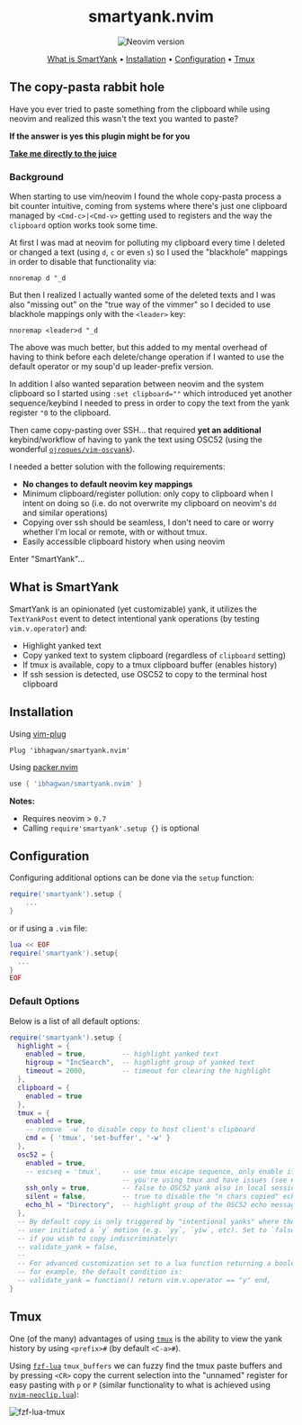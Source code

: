 <div align="center">

# smartyank.nvim

![Neovim version](https://img.shields.io/badge/Neovim-0.7-57A143?style=flat-square&logo=neovim)

[What is SmartYank](#what-is-smartyank) • [Installation](#installation) • [Configuration](#configuration) • [Tmux](tmux)

</div>

## The copy-pasta rabbit hole

Have you ever tried to paste something from the clipboard while using neovim
and realized this wasn't the text you wanted to paste?

**If the answer is yes this plugin might be for you**

[**Take me directly to the juice**](#what-is-smartyank)

### Background

When starting to use vim/neovim I found the whole copy-pasta process a bit
counter intuitive, coming from systems where there's just one clipboard
managed by `<Cmd-c>|<Cmd-v>` getting used to registers and the way the
`clipboard` option works took some time.

At first I was mad at neovim for polluting my clipboard every time I deleted
or changed a text (using `d`, `c` or even `s`) so I used the "blackhole"
mappings in order to disable that functionality via:
```vim
nnoremap d "_d
```

But then I realized I actually wanted some of the deleted texts and I was also
"missing out" on the "true way of the vimmer" so I decided to use blackhole
mappings only with the `<leader>` key:
```vim
nnoremap <leader>d "_d
```

The above was much better, but this added to my mental overhead of having to
think before each delete/change operation if I wanted to use the default
operator or my soup'd up leader-prefix version.

In addition I also wanted separation between neovim and the system clipboard
so I started using `:set clipboard=""` which introduced yet another
sequence/keybind I needed to press in order to copy the text from the yank
register `"0` to the clipboard.

Then came copy-pasting over SSH... that required **yet an additional**
keybind/workflow of having to yank the text using OSC52 (using the wonderful
[`ojroques/vim-oscyank`](https://github.com/ojroques/vim-oscyank)).

I needed a better solution with the following requirements:
- **No changes to default neovim key mappings**
- Minimum clipboard/register pollution: only copy to clipboard when I
  intent on doing so (i.e. do not overwrite my clipboard on neovim's `dd` and
  similar operations)
- Copying over ssh should be seamless, I don't need to care or worry whether
  I'm local or remote, with or without tmux.
- Easily accessible clipboard history when using neovim

Enter "SmartYank"...


## What is SmartYank

SmartYank is an opinionated (yet customizable) yank, it utilizes the
`TextYankPost` event to detect intentional yank operations (by testing
`vim.v.operator`) and:
- Highlight yanked text
- Copy yanked text to system clipboard (regardless of `clipboard` setting)
- If tmux is available, copy to a tmux clipboard buffer (enables history)
- If ssh session is detected, use OSC52 to copy to the terminal host clipboard


## Installation


Using [vim-plug](https://github.com/junegunn/vim-plug)

```vim
Plug 'ibhagwan/smartyank.nvim'
```

Using [packer.nvim](https://github.com/wbthomason/packer.nvim)

```lua
use { 'ibhagwan/smartyank.nvim' }
```

**Notes:**
- Requires neovim > `0.7`
- Calling `require'smartyank'.setup {}` is optional


## Configuration

Configuring additional options can be done via the `setup` function:
```lua
require('smartyank').setup {
    ...
}
```

or if using a `.vim` file:
```lua
lua << EOF
require('smartyank').setup{
  ...
}
EOF
```

### Default Options

Below is a list of all default options:
```lua
require('smartyank').setup {
  highlight = {
    enabled = true,         -- highlight yanked text
    higroup = "IncSearch",  -- highlight group of yanked text
    timeout = 2000,         -- timeout for clearing the highlight
  },
  clipboard = {
    enabled = true
  },
  tmux = {
    enabled = true,
    -- remove `-w` to disable copy to host client's clipboard
    cmd = { 'tmux', 'set-buffer', '-w' }
  },
  osc52 = {
    enabled = true,
    -- escseq = 'tmux',     -- use tmux escape sequence, only enable if
                            -- you're using tmux and have issues (see #4)
    ssh_only = true,        -- false to OSC52 yank also in local sessions
    silent = false,         -- true to disable the "n chars copied" echo
    echo_hl = "Directory",  -- highlight group of the OSC52 echo message
  },
  -- By default copy is only triggered by "intentional yanks" where the
  -- user initiated a `y` motion (e.g. `yy`, `yiw`, etc). Set to `false`
  -- if you wish to copy indiscriminately:
  -- validate_yank = false,
  -- 
  -- For advanced customization set to a lua function returning a boolean
  -- for example, the default condition is:
  -- validate_yank = function() return vim.v.operator == "y" end,
}
```

## Tmux

One (of the many) advantages of using [`tmux`](https://github.com/tmux/tmux)
is the ability to view the yank history by using `<prefix>#` (by default
`<C-a>#`). 

Using [`fzf-lua`](https://github.com/ibhagwan/fzf-lua) `tmux_buffers` we can
fuzzy find the tmux paste buffers and by pressing `<CR>` copy the current
selection into the "unnamed" register for easy pasting with `p` or `P` (similar
functionality to what is achieved using
[`nvim-neoclip.lua`](https://github.com/AckslD/nvim-neoclip.lua)):

![fzf-lua-tmux](https://github.com/ibhagwan/smartyank.nvim/raw/master/fzf-lua-tmux.png)

